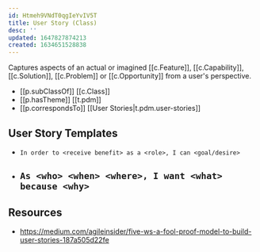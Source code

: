 ```yaml
---
id: Htmeh9VNdT0qgIeYvIV5T
title: User Story (Class)
desc: ''
updated: 1647827874213
created: 1634651528838
---
```




Captures aspects of an actual or imagined [[c.Feature]], [[c.Capability]], [[c.Solution]], [[c.Problem]] or [[c.Opportunity]] from a user's perspective.

- [[p.subClassOf]] [[c.Class]]
- [[p.hasTheme]] [[t.pdm]] 
- [[p.correspondsTo]] [[User Stories|t.pdm.user-stories]]

## User Story Templates

- `In order to <receive benefit> as a <role>, I can <goal/desire>`
- `As <who> <when> <where>, I want <what> because <why>`
  - 

## Resources

- https://medium.com/agileinsider/five-ws-a-fool-proof-model-to-build-user-stories-187a505d22fe
